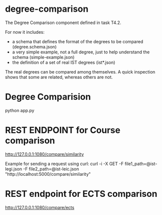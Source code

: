 # degree-comparison

The Degree Comparison component defined in task T4.2.

For now it includes:
- a schema that defines the format of the degrees to be compared (degree.schema.json)
- a very simple example, not a full degree, just to help understand the schema (simple-example.json)
- the definition of a set of real IST degrees (ist*.json)

The real degrees can be compared among themselves. A quick inspection shows that some are related, whereas others are not.

# Degree Comparision
python app.py

# REST ENDPOINT for Course comparison
http://127.0.0.1:1080/compare/similarity

Example for sending a request using curl:
curl -i -X GET -F file1_path=@ist-legi.json -F file2_path=@ist-leic.json "http://localhost:5000/compare/similarity"

# REST endpoint for ECTS comparison
http://127.0.0.1:1080/compare/ects
